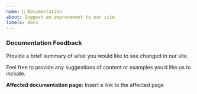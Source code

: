 ```yaml
---
name: 📄 Documentation
about: Suggest an improvement to our site
labels: docs
---
```


### Documentation Feedback

Provide a brief summary of what you would like to see changed in our site.

Feel free to provide any suggestions of content or examples you’d like us to include.

**Affected documentation page:** Insert a link to the affected page


